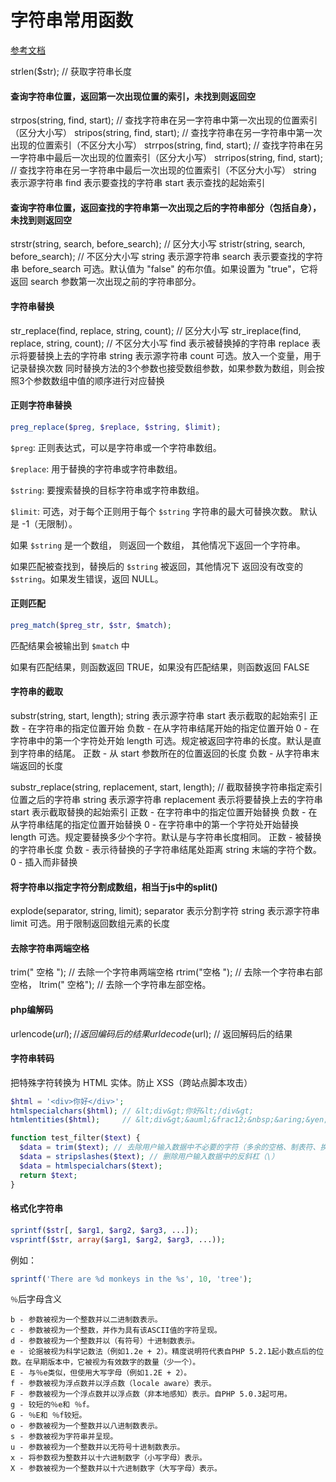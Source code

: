 # 字符串常用函数

[参考文档](http://www.w3school.com.cn/php/php_ref_string.asp)

strlen($str); // 获取字符串长度

#### 查询字符串位置，返回第一次出现位置的索引，未找到则返回空

strpos(string, find, start); // 查找字符串在另一字符串中第一次出现的位置索引（区分大小写）
stripos(string, find, start); // 查找字符串在另一字符串中第一次出现的位置索引（不区分大小写）
strrpos(string, find, start); // 查找字符串在另一字符串中最后一次出现的位置索引（区分大小写）
strripos(string, find, start); // 查找字符串在另一字符串中最后一次出现的位置索引（不区分大小写）
string 表示源字符串
find 表示要查找的字符串
start 表示查找的起始索引

#### 查询字符串位置，返回查找的字符串第一次出现之后的字符串部分（包括自身），未找到则返回空

strstr(string, search, before_search); // 区分大小写
stristr(string, search, before_search); // 不区分大小写
string 表示源字符串
search 表示要查找的字符串
before_search 可选。默认值为 "false" 的布尔值。如果设置为 "true"，它将返回 search 参数第一次出现之前的字符串部分。

#### 字符串替换

str_replace(find, replace, string, count); // 区分大小写
str_ireplace(find, replace, string, count); // 不区分大小写
find 表示被替换掉的字符串
replace 表示将要替换上去的字符串
string 表示源字符串
count 可选。放入一个变量，用于记录替换次数
同时替换方法的3个参数也接受数组参数，如果参数为数组，则会按照3个参数数组中值的顺序进行对应替换

#### 正则字符串替换

```php
preg_replace($preg, $replace, $string, $limit);
```

`$preg`: 正则表达式，可以是字符串或一个字符串数组。

`$replace`: 用于替换的字符串或字符串数组。

`$string`: 要搜索替换的目标字符串或字符串数组。

`$limit`: 可选，对于每个正则用于每个 `$string` 字符串的最大可替换次数。 默认是 -1（无限制）。

如果 `$string` 是一个数组， 则返回一个数组， 其他情况下返回一个字符串。

如果匹配被查找到，替换后的 `$string` 被返回，其他情况下 返回没有改变的 `$string`。如果发生错误，返回 NULL。

#### 正则匹配

```php
preg_match($preg_str, $str, $match);
```

匹配结果会被输出到 `$match` 中

如果有匹配结果，则函数返回 TRUE，如果没有匹配结果，则函数返回 FALSE

#### 字符串的截取

substr(string, start, length);
string 表示源字符串
start 表示截取的起始索引
	正数 - 在字符串的指定位置开始
	负数 - 在从字符串结尾开始的指定位置开始
	0 - 在字符串中的第一个字符处开始
length 可选。规定被返回字符串的长度。默认是直到字符串的结尾。
	正数 - 从 start 参数所在的位置返回的长度
	负数 - 从字符串末端返回的长度

substr_replace(string, replacement, start, length); // 截取替换字符串指定索引位置之后的字符串
string 表示源字符串
replacement 表示将要替换上去的字符串
start 表示截取替换的起始索引
	正数 - 在字符串中的指定位置开始替换
	负数 - 在从字符串结尾的指定位置开始替换
	0 - 在字符串中的第一个字符处开始替换
length 可选。规定要替换多少个字符。默认是与字符串长度相同。
	正数 - 被替换的字符串长度
	负数 - 表示待替换的子字符串结尾处距离 string 末端的字符个数。
	0 - 插入而非替换

#### 将字符串以指定字符分割成数组，相当于js中的split()

explode(separator, string, limit);
separator 表示分割字符
string 表示源字符串
limit 可选。用于限制返回数组元素的长度

#### 去除字符串两端空格

trim(" 空格 "); // 去除一个字符串两端空格
rtrim("空格 "); // 去除一个字符串右部空格， 
ltrim(" 空格"); // 去除一个字符串左部空格。

#### php编解码

urlencode($url); // 返回编码后的结果
urldecode($url); // 返回解码后的结果 

#### 字符串转码

把特殊字符转换为 HTML 实体。防止 XSS（跨站点脚本攻击）

```php
$html = '<div>你好</div>';
htmlspecialchars($html); // &lt;div&gt;你好&lt;/div&gt;
htmlentities($html);     // &lt;div&gt;&auml;&frac12;&nbsp;&aring;&yen;&frac12;&lt;/div&gt;
```

```php
function test_filter($text) {
  $data = trim($text); // 去除用户输入数据中不必要的字符（多余的空格、制表符、换行）
  $data = stripslashes($text); // 删除用户输入数据中的反斜杠（\）
  $data = htmlspecialchars($text);
  return $text;
}
```

#### 格式化字符串

```php
sprintf($str[, $arg1, $arg2, $arg3, ...]);
vsprintf($str, array($arg1, $arg2, $arg3, ...));
```

例如：

```php
sprintf('There are %d monkeys in the %s', 10, 'tree');
```

`％`后字母含义

```
b - 参数被视为一个整数并以二进制数表示。
c - 参数被视为一个整数，并作为具有该ASCII值的字符呈现。
d - 参数被视为一个整数并以（有符号）十进制数表示。
e - 论据被视为科学记数法（例如1.2e + 2）。精度说明符代表自PHP 5.2.1起小数点后的位数。在早期版本中，它被视为有效数字的数量（少一个）。
E - 与％e类似，但使用大写字母（例如1.2E + 2）。
f - 参数被视为浮点数并以浮点数（locale aware）表示。
F - 参数被视为一个浮点数并以浮点数（非本地感知）表示。自PHP 5.0.3起可用。
g - 较短的％e和 ％f。
G - ％E和 ％f较短。
o - 参数被视为一个整数并以八进制数表示。
s - 参数被视为字符串并呈现。
u - 参数被视为一个整数并以无符号十进制数表示。
x - 将参数视为整数并以十六进制数字（小写字母）表示。
X - 参数被视为一个整数并以十六进制数字（大写字母）表示。
```
